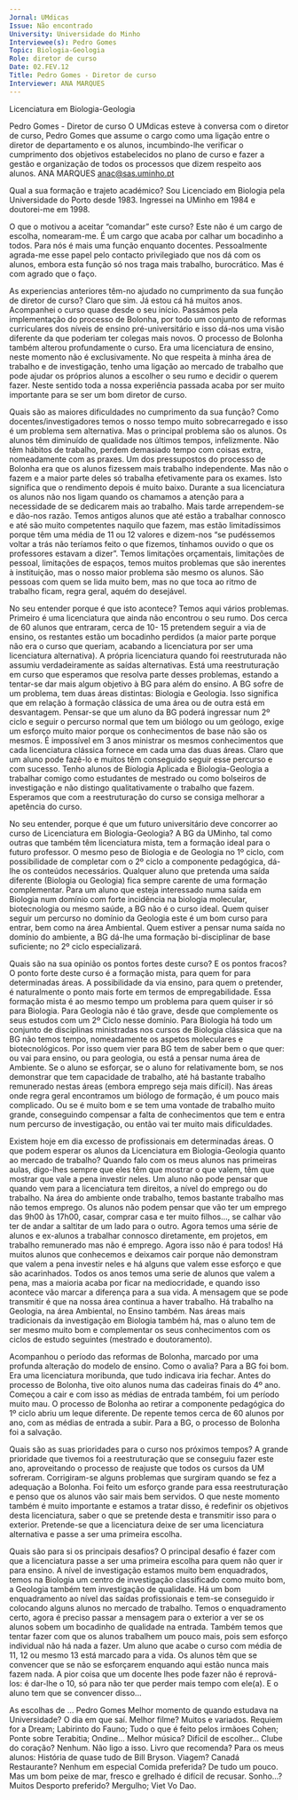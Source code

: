 ```yaml
---
Jornal: UMdicas
Issue: Não encontrado
University: Universidade do Minho
Interviewee(s): Pedro Gomes
Topic: Biologia-Geologia
Role: diretor de curso
Date: 02.FEV.12
Title: Pedro Gomes - Diretor de curso
Interviewer: ANA MARQUES
---
```


Licenciatura em Biologia-Geologia

Pedro Gomes - Diretor de curso
O UMdicas esteve à conversa com o diretor de curso, Pedro Gomes que assume o cargo como uma
ligação entre o diretor de departamento e os alunos,
incumbindo-lhe verificar o cumprimento dos objetivos estabelecidos no plano de curso e fazer a gestão
e organização de todos os processos que dizem respeito aos alunos.
ANA MARQUES
anac@sas.uminho.pt

Qual a sua formação e trajeto académico?
Sou Licenciado em Biologia pela Universidade do
Porto desde 1983. Ingressei na UMinho em 1984 e
doutorei-me em 1998.

O que o motivou a aceitar “comandar” este
curso?
Este não é um cargo de escolha, nomearam-me.
É um cargo que acaba por calhar um bocadinho a
todos. Para nós é mais uma função enquanto docentes. Pessoalmente agrada-me esse papel pelo contacto privilegiado que nos dá com os alunos, embora
esta função só nos traga mais trabalho, burocrático.
Mas é com agrado que o faço.

As experiencias anteriores têm-no ajudado
no cumprimento da sua função de diretor de
curso?
Claro que sim. Já estou cá há muitos anos. Acompanhei o curso quase desde o seu início. Passámos
pela implementação do processo de Bolonha, por
todo um conjunto de reformas curriculares dos níveis de ensino pré-universitário e isso dá-nos uma
visão diferente da que poderiam ter colegas mais
novos. O processo de Bolonha também alterou
profundamente o curso. Era uma licenciatura de
ensino, neste momento não é exclusivamente. No
que respeita à minha área de trabalho e de investigação, tenho uma ligação ao mercado de trabalho
que pode ajudar os próprios alunos a escolher o seu
rumo e decidir o querem fazer. Neste sentido toda
a nossa experiência passada acaba por ser muito
importante para se ser um bom diretor de curso.

Quais são as maiores dificuldades no cumprimento da sua função?
Como docentes/investigadores temos o nosso tempo muito sobrecarregado e isso é um problema sem
alternativa. Mas o principal problema são os alunos.
Os alunos têm diminuído de qualidade nos últimos
tempos, infelizmente. Não têm hábitos de trabalho,
perdem demasiado tempo com coisas extra, nomeadamente com as praxes. Um dos pressupostos do
processo de Bolonha era que os alunos fizessem
mais trabalho independente. Mas não o fazem e a
maior parte deles só trabalha efetivamente para os
exames. Isto significa que o rendimento depois é
muito baixo. Durante a sua licenciatura os alunos
não nos ligam quando os chamamos a atenção para
a necessidade de se dedicarem mais ao trabalho.
Mais tarde arrependem-se e dão-nos razão. Temos
antigos alunos que até estão a trabalhar connosco e
até são muito competentes naquilo que fazem, mas
estão limitadíssimos porque têm uma média de 11
ou 12 valores e dizem-nos “se pudéssemos voltar
a trás não teríamos feito o que fizemos, tínhamos
ouvido o que os professores estavam a dizer”. Temos limitações orçamentais, limitações de pessoal,
limitações de espaços, temos muitos problemas
que são inerentes à instituição, mas o nosso maior
problema são mesmo os alunos. São pessoas com
quem se lida muito bem, mas no que toca ao ritmo
de trabalho ficam, regra geral, aquém do desejável.

No seu entender porque é que isto acontece?
Temos aqui vários problemas. Primeiro é uma licenciatura que ainda não encontrou o seu rumo. Dos
cerca de 60 alunos que entraram, cerca de 10- 15
pretendem seguir a via de ensino, os restantes estão um bocadinho perdidos (a maior parte porque
não era o curso que queriam, acabando a licenciatura por ser uma licenciatura alternativa). A própria licenciatura quando foi reestruturada não assumiu
verdadeiramente as saídas alternativas. Está uma
reestruturação em curso que esperamos que resolva parte desses problemas, estando a tentar-se dar mais algum objetivo à BG para além do ensino. A
BG sofre de um problema, tem duas áreas distintas:
Biologia e Geologia. Isso significa que em relação
à formação clássica de uma área ou de outra está
em desvantagem. Pensar-se que um aluno da BG
poderá ingressar num 2º ciclo e seguir o percurso
normal que tem um biólogo ou um geólogo, exige
um esforço muito maior porque os conhecimentos
de base não são os mesmos. É impossível em 3
anos ministrar os mesmos conhecimentos que cada
licenciatura clássica fornece em cada uma das duas
áreas. Claro que um aluno pode fazê-lo e muitos têm
conseguido seguir esse percurso e com sucesso. Tenho alunos de Biologia Aplicada e Biologia-Geologia
a trabalhar comigo como estudantes de mestrado
ou como bolseiros de investigação e não distingo
qualitativamente o trabalho que fazem. Esperamos
que com a reestruturação do curso se consiga melhorar a apetência do curso.

No seu entender, porque é que um futuro universitário deve concorrer ao curso de Licenciatura em Biologia-Geologia?
A BG da UMinho, tal como outras que também têm
licenciatura mista, tem a formação ideal para o futuro professor. O mesmo peso de Biologia e de Geologia no 1º ciclo, com possibilidade de completar
com o 2º ciclo a componente pedagógica, dá-lhe os
conteúdos necessários. Qualquer aluno que pretenda uma saída diferente (Biologia ou Geologia) fica
sempre carente de uma formação complementar.
Para um aluno que esteja interessado numa saída
em Biologia num domínio com forte incidência na
biologia molecular, biotecnologia ou mesmo saúde,
a BG não é o curso ideal. Quem quiser seguir um
percurso no domínio da Geologia este é um bom
curso para entrar, bem como na área Ambiental.
Quem estiver a pensar numa saída no domínio do
ambiente, a BG dá-lhe uma formação bi-disciplinar
de base suficiente; no 2º ciclo especializará.

Quais são na sua opinião os pontos fortes
deste curso? E os pontos fracos?
O ponto forte deste curso é a formação mista, para
quem for para determinadas áreas. A possibilidade
da via ensino, para quem o pretender, é naturalmente o ponto mais forte em termos de empregabilidade. Essa formação mista é ao mesmo tempo um
problema para quem quiser ir só para Biologia. Para
Geologia não é tão grave, desde que complemente
os seus estudos com um 2º Ciclo nesse domínio.
Para Biologia há todo um conjunto de disciplinas
ministradas nos cursos de Biologia clássica que na
BG não temos tempo, nomeadamente os aspetos
moleculares e biotecnológicos. Por isso quem vier
para BG tem de saber bem o que quer: ou vai para
ensino, ou para geologia, ou está a pensar numa
área de Ambiente. Se o aluno se esforçar, se o aluno
for relativamente bom, se nos demonstrar que tem
capacidade de trabalho, até há bastante trabalho remunerado nestas áreas (embora emprego seja mais
difícil). Nas áreas onde regra geral encontramos um
biólogo de formação, é um pouco mais complicado.
Ou se é muito bom e se tem uma vontade de trabalho muito grande, conseguindo compensar a falta de
conhecimentos que tem e entra num percurso de investigação, ou então vai ter muito mais dificuldades.

Existem hoje em dia excesso de profissionais
em determinadas áreas. O que podem esperar os alunos da Licenciatura em Biologia-Geologia quanto ao mercado de trabalho?
Quando falo com os meus alunos nas primeiras aulas, digo-lhes sempre que eles têm que mostrar o
que valem, têm que mostrar que vale a pena investir
neles. Um aluno não pode pensar que quando vem
para a licenciatura tem direitos, a nível do emprego
ou do trabalho. Na área do ambiente onde trabalho,
temos bastante trabalho mas não temos emprego.
Os alunos não podem pensar que vão ter um emprego das 9h00 às 17h00, casar, comprar casa e ter
muito filhos…, se calhar vão ter de andar a saltitar
de um lado para o outro. Agora temos uma série de
alunos e ex-alunos a trabalhar connosco diretamente, em projetos, em trabalho remunerado mas não
é emprego. Agora isso não é para todos! Há muitos
alunos que conhecemos e deixamos cair porque
não demonstram que valem a pena investir neles e
há alguns que valem esse esforço e que são acarinhados. Todos os anos temos uma serie de alunos
que valem a pena, mas a maioria acaba por ficar na
mediocridade, e quando isso acontece vão marcar a
diferença para a sua vida. A mensagem que se pode
transmitir é que na nossa área continua a haver trabalho. Há trabalho na Geologia, na área Ambiental,
no Ensino também. Nas áreas mais tradicionais da
investigação em Biologia também há, mas o aluno
tem de ser mesmo muito bom e complementar os
seus conhecimentos com os ciclos de estudo seguintes (mestrado e doutoramento).

Acompanhou o período das reformas de Bolonha, marcado por uma profunda alteração do
modelo de ensino. Como o avalia?
Para a BG foi bom. Era uma licenciatura moribunda,
que tudo indicava iria fechar. Antes do processo de
Bolonha, tive oito alunos numa das cadeiras finais
do 4º ano. Começou a cair e com isso as médias
de entrada também, foi um período muito mau. O
processo de Bolonha ao retirar a componente pedagógica do 1º ciclo abriu um leque diferente. De
repente temos cerca de 60 alunos por ano, com as
médias de entrada a subir. Para a BG, o processo de
Bolonha foi a salvação.

Quais são as suas prioridades para o curso
nos próximos tempos?
A grande prioridade que tivemos foi a reestruturação que se conseguiu fazer este ano, aproveitando
o processo de reajuste que todos os cursos da UM
sofreram. Corrigiram-se alguns problemas que surgiram quando se fez a adequação a Bolonha. Foi
feito um esforço grande para essa reestruturação e
penso que os alunos vão sair mais bem servidos.
O que neste momento também é muito importante e estamos a tratar disso, é redefinir os objetivos
desta licenciatura, saber o que se pretende desta
e transmitir isso para o exterior. Pretende-se que a
licenciatura deixe de ser uma licenciatura alternativa
e passe a ser uma primeira escolha.

Quais são para si os principais desafios?
O principal desafio é fazer com que a licenciatura
passe a ser uma primeira escolha para quem não
quer ir para ensino. A nível de investigação estamos
muito bem enquadrados, temos na Biologia um centro de investigação classificado como muito bom, a
Geologia também tem investigação de qualidade.
Há um bom enquadramento ao nível das saídas profissionais e tem-se conseguido ir colocando alguns alunos no mercado de trabalho. Temos o enquadramento certo, agora é preciso passar a mensagem para o exterior a ver se os alunos sobem um bocadinho de qualidade na entrada. Também temos que tentar fazer com que os alunos trabalhem um pouco
mais, pois sem esforço individual não há nada a
fazer. Um aluno que acabe o curso com média de
11, 12 ou mesmo 13 está marcado para a vida. Os
alunos têm que se convencer que se não se esforçarem enquando aqui estão nunca mais fazem nada.
A pior coisa que um docente lhes pode fazer não
é reprová-los: é dar-lhe o 10, só para não ter que
perder mais tempo com ele(a). E o aluno tem que se
convencer disso...

As escolhas de …
Pedro Gomes
Melhor momento de quando estudava na
Universidade? O dia em que saí.
Melhor filme? Muitos e variados. Requiem for
a Dream; Labirinto do Fauno; Tudo o que é feito pelos irmãoes Cohen; Ponte sobre Terabitia;
Ondine…
Melhor música? Difícil de escolher…
Clube do coração? Nenhum. Não ligo a isso.
Livro que recomenda? Para os meus alunos:
História de quase tudo de Bill Bryson.
Viagem? Canadá
Restaurante? Nenhum em especial
Comida preferida? De tudo um pouco. Mas
um bom peixe de mar, fresco e grelhado é difícil
de recusar.
Sonho…? Muitos
Desporto preferido? Mergulho; Viet Vo Dao.